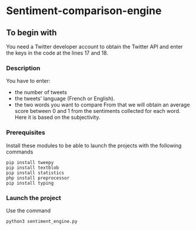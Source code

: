 # Sentiment-comparison-engine

## To begin with 
You need a Twitter developer account to obtain the Twitter API and enter the keys in the code at the lines 17 and 18.

### Description 
You have to enter:
- the number of tweets
- the tweets' language (French or English). 
- the two words you want to compare 
From that we will obtain an average score between 0 and 1 from the sentiments collected for each word. Here it is based on the subjectivity.

### Prerequisites

Install these modules to be able to launch the projects with the following commands

```
pip install tweepy
pip install textblob
pip install statistics
php install preprocessor
pip install typing
```

### Launch the project

Use the command

```
python3 sentiment_engine.py
```
